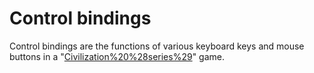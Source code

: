# Control bindings

Control bindings are the functions of various keyboard keys and mouse buttons in a "[Civilization%20%28series%29](Civilization)" game.